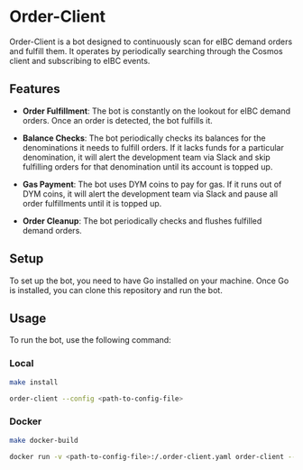 # Order-Client

Order-Client is a bot designed to continuously scan for eIBC demand orders and fulfill them. It operates by periodically searching through the Cosmos client and subscribing to eIBC events.

## Features

- **Order Fulfillment**: The bot is constantly on the lookout for eIBC demand orders. Once an order is detected, the bot fulfills it.

- **Balance Checks**: The bot periodically checks its balances for the denominations it needs to fulfill orders. If it lacks funds for a particular denomination, it will alert the development team via Slack and skip fulfilling orders for that denomination until its account is topped up.

- **Gas Payment**: The bot uses DYM coins to pay for gas. If it runs out of DYM coins, it will alert the development team via Slack and pause all order fulfillments until it is topped up.

- **Order Cleanup**: The bot periodically checks and flushes fulfilled demand orders.

## Setup

To set up the bot, you need to have Go installed on your machine. Once Go is installed, you can clone this repository and run the bot.

## Usage

To run the bot, use the following command:

### Local

```bash
make install

order-client --config <path-to-config-file>
```

### Docker

```bash
make docker-build

docker run -v <path-to-config-file>:/.order-client.yaml order-client --config /.order-client.yaml
```
